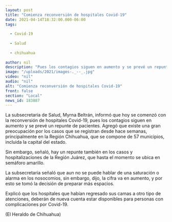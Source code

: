 ```yaml
---
layout: post
title: "Comienza reconversión de hospitales Covid-19"
date: 2021-04-14T18:32:00.000-06:00
tags:
  
  - Covid-19
  
  - Salud
  
  - chihuahua
  
author: nil
description: "Pues los contagios siguen en aumento y se prevé un repunte de pacientes, principalmente en la Región Chihuahua, que se compone de 57 municipios, incluida la capital del estado"
image: "/uploads/2021/images-._--_.jpg"
video: "nil"
audio: "nil"
alt: "Comienza reconversión de hospitales Covid-19"
front: false
section: "Local"
news_id: 183887
---
```


La subsecretaria de Salud, Myrna Beltrán, informó que hoy se comenzó con la reconversión de hospitales Covid-19, pues los contagios siguen en aumento y se prevé un repunte de pacientes.
Agregó que existe una gran preocupación por los casos que se registran desde hace semanas, principalmente en la Región Chihuahua, que se compone de 57 municipios, incluida la capital del estado.

Sin embargo, señaló, hay un repunte también en los casos y hospitalizaciones de la Región Juárez, que hasta el momento se ubica en semáforo amarillo.

La subsecretaria señaló que aun no se puede hablar de una saturación o alarma en los nosocomios, sin embargo, dijo, la cifra va en aumento, y por esto se tomó la decisión de preparar más espacios.

Explicó que los hospitales que habían regresado sus camas a otro tipo de atenciones, deberán de nueva cuenta estar disponibles para personas con complicaciones por Covid-19.

(El Heraldo de Chihuahua)